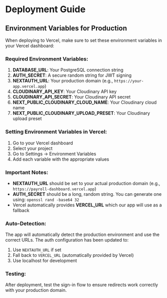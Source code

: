 # Deployment Guide

## Environment Variables for Production

When deploying to Vercel, make sure to set these environment variables in your Vercel dashboard:

### Required Environment Variables:

1. **DATABASE_URL**: Your PostgreSQL connection string
2. **AUTH_SECRET**: A secure random string for JWT signing
3. **NEXTAUTH_URL**: Your production domain (e.g., `https://your-app.vercel.app`)
4. **CLOUDINARY_API_KEY**: Your Cloudinary API key
5. **CLOUDINARY_API_SECRET**: Your Cloudinary API secret
6. **NEXT_PUBLIC_CLOUDINARY_CLOUD_NAME**: Your Cloudinary cloud name
7. **NEXT_PUBLIC_CLOUDINARY_UPLOAD_PRESET**: Your Cloudinary upload preset

### Setting Environment Variables in Vercel:

1. Go to your Vercel dashboard
2. Select your project
3. Go to Settings → Environment Variables
4. Add each variable with the appropriate values

### Important Notes:

- **NEXTAUTH_URL** should be set to your actual production domain (e.g., `https://payroll-dashboard.vercel.app`)
- **AUTH_SECRET** should be a long, random string. You can generate one using: `openssl rand -base64 32`
- Vercel automatically provides **VERCEL_URL** which our app will use as a fallback

### Auto-Detection:

The app will automatically detect the production environment and use the correct URLs. The auth configuration has been updated to:

1. Use `NEXTAUTH_URL` if set
2. Fall back to `VERCEL_URL` (automatically provided by Vercel)
3. Use localhost for development

### Testing:

After deployment, test the sign-in flow to ensure redirects work correctly with your production domain.
